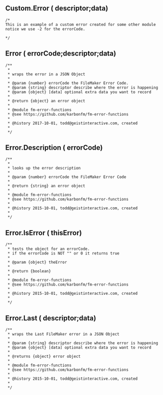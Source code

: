 ## Custom.Error ( descriptor;data)```/*
This is an example of a custom error created for some other module
notice we use -2 for the errorCode.

*/```## Error ( errorCode;descriptor;data)```/**
 *
 * wraps the error in a JSON Object
 *
 * @param {number} errorCode the FileMaker Error Code.
 * @param {string} descriptor describe where the error is happening
 * @param {object} [data] optional extra data you want to record
 * 
 * @return {object} an error object
 *
 * @module fm-error-functions
 * @see https://github.com/karbonfm/fm-error-functions
 *
 * @history 2017-10-01, todd@geistinteractive.com, created
 *
 */```## Error.Description ( errorCode)```/**
 *
 * looks up the error description
 *
 * @param {number} errorCode the FileMaker Error Code
 * 
 * @return {string} an error object
 *
 * @module fm-error-functions
 * @see https://github.com/karbonfm/fm-error-functions
 *
 * @history 2015-10-01, todd@geistinteractive.com, created
 *
 */```## Error.IsError ( thisError)```/**
 * tests the object for an errorCode.
 * if the errorCode is NOT "" or 0 it returns true
 *
 * @param {object} theError
 *
 * @return {boolean}
 *
 * @module fm-error-functions
 * @see https://github.com/karbonfm/fm-error-functions
 *
 * @history 2015-10-01, todd@geistinteractive.com, created
 *
 */```## Error.Last ( descriptor;data)```/**
 * wraps the Last FileMaker error in a JSON Object
 *
 * @param {string} descriptor describe where the error is happening
 * @param {object} [data] optional extra data you want to record
 *
 * @returns {object} error object
 *
 * @module fm-error-functions
 * @see https://github.com/karbonfm/fm-error-functions
 *
 * @history 2015-10-01, todd@geistinteractive.com, created
 *
 */```